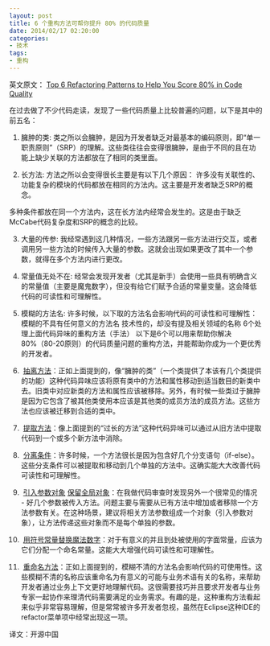 ```yaml
---
layout: post
title: 6 个重构方法可帮你提升 80% 的代码质量
date: 2014/02/17 02:20:00
categories: 
- 技术
tags: 
- 重构
---
```


英文原文： [Top 6 Refactoring Patterns to Help You Score 80% in Code Quality][1]

在过去做了不少代码走读，发现了一些代码质量上比较普遍的问题，以下是其中的前五名：  

1. 臃肿的类: 类之所以会臃肿，是因为开发者缺乏对最基本的编码原则，即“单一职责原则”（SRP）的理解。这些类往往会变得很臃肿，是由于不同的且在功能上缺少关联的方法都放在了相同的类里面。  

2. 长方法: 方法之所以会变得很长主要是有以下几个原因： 许多没有关联性的、功能复杂的模块的代码都放在相同的方法内。这主要是开发者缺乏SRP的概念。

多种条件都放在同一个方法内，这在长方法内经常会发生的。这是由于缺乏McCabe代码复杂度和SRP的概念的比较。

3. 大量的传参: 我经常遇到这几种情况，一些方法跟另一些方法进行交互，或者调用另一些方法的时候传入大量的参数。这就会出现如果更改了其中一个参数，就得在多个方法内进行更改。

4. 常量值无处不在: 经常会发现开发者（尤其是新手）会使用一些具有明确含义的常量值（主要是魔鬼数字），但没有给它们赋予合适的常量变量。这会降低代码的可读性和可理解性。  

5. 模糊的方法名: 许多时候，以下取的方法名会影响代码的可读性和可理解性： 模糊的不具有任何意义的方法名 技术性的，却没有提及相关领域的名称 6个处理上面代码异味的重构方法（手法）  以下是6个可以用来帮助你解决80%（80-20原则）的代码质量问题的重构方法，并能帮助你成为一个更优秀的开发者。  

1.  [抽离方法][2]：正如上面提到的，像“臃肿的类”（一个类提供了本该有几个类提供的功能）这种代码异味应该将原有类中的方法和属性移动到适当数目的新类中去。旧类中对应新类的方法和属性应该被移除。另外，有时候一些类过于臃肿是因为它包含了被其他类使用本应该是其他类的成员方法的成员方法。这些方法也应该被迁移到合适的类中。

2.  [提取方法][3]：像上面提到的“过长的方法”这种代码异味可以通过从旧方法中提取代码到一个或多个新方法中消除。

3.  [分离条件][4]：许多时候，一个方法很长是因为包含好几个分支语句（if-else）。这些分支条件可以被提取和移动到几个单独的方法中。这确实能大大改善代码可读性和可理解性。

4.  [引入参数对象][5] [保留全局对象][6]：在我做代码审查时发现另外一个很常见的情况 - 好几个参数被传入方法。问题主要与需要从已有方法中增加或者移除一个方法参数有关。在这种场景，建议将相关方法参数组成一个对象（引入参数对象），让方法传递这些对象而不是每个单独的参数。

5.  [用符号常量替换魔法数字][7]：对于有意义的并且到处被使用的字面常量，应该为它们分配一个命名常量。这能大大增强代码可读性和可理解性。

6.  [重命名方法][8]：正如上面提到的，模糊不清的方法名会影响代码的可使用性。这些模糊不清的名称应该重命名为有意义的可能与业务术语有关的名称，来帮助开发者通过业务上下文更好地理解代码。这很需要技巧并且要求开发者与业务专家一起协作来理清代码需要满足的业务需求。有趣的是，这种重构方法看起来似乎非常容易理解，但是常常被许多开发者忽视，虽然在Eclipse这种IDE的refactor菜单项中经常出现这一项。

译文：开源中国

 [1]: http://vitalflux.com/top-6-refactoring-patterns-to-help-you-score-80-in-code-quality/

 [2]: http://www.refactoring.com/catalog/moveMethod.html

 [3]: http://www.refactoring.com/catalog/extractMethod.html

 [4]: http://www.refactoring.com/catalog/decomposeConditional.html

 [5]: http://www.refactoring.com/catalog/introduceParameterObject.html

 [6]: http://www.refactoring.com/catalog/preserveWholeObject.html

 [7]: http://www.refactoring.com/catalog/replaceMagicNumberWithSymbolicConstant.html

 [8]: http://www.refactoring.com/catalog/renameMethod.html
